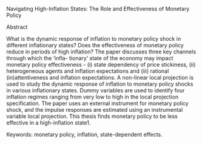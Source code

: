 Navigating High-Inflation States: The Role and Effectiveness of Monetary Policy

Abstract

What is the dynamic response of inflation to monetary policy shock in different
inflationary states? Does the effectiveness of monetary policy reduce in periods of
high inflation? The paper discusses three key channels through which the ‘infla-
tionary’ state of the economy may impact monetary policy effectiveness - (i) state
dependency of price stickiness, (ii) heterogeneous agents and inflation expectations
and (iii) rational (in)attentiveness and inflation expectations. A non-linear local
projection is used to study the dynamic response of inflation to monetary policy
shocks in various inflationary states. Dummy variables are used to identify four
inflation regimes ranging from very low to high in the local projection specification.
The paper uses an external instrument for monetary policy shock, and the impulse
responses are estimated using an instrumental variable local projection. This thesis
finds monetary policy to be less effective in a high-inflation state1.

Keywords: monetary policy, inflation, state-dependent effects.

